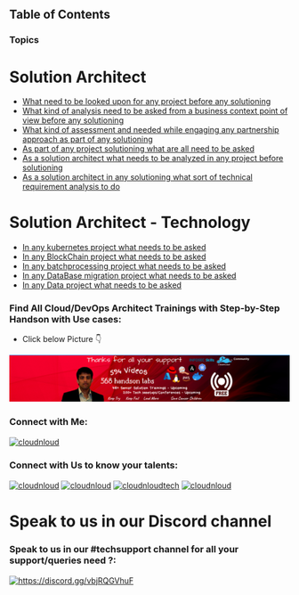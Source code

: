 ## Table of Contents

### Topics

# Solution Architect 

+ [What need to be looked upon for any project before any solutioning ](/solution-architect/assesment/architecture.md)
+ [What kind of analysis need to be asked from a business context point of view before any solutioning ](/solution-architect/assesment/business-context.md)
+ [What kind of assessment and needed while engaging any partnership approach as part of any solutioning ](/solution-architect/assesment/partnership.md)
+ [As part of any project solutioning what are all need to be asked ](/solution-architect/assesment/project.md)
+ [As a solution architect what needs to be analyzed in any project before solutioning ](/solution-architect/assesment/sdlc.md)
+ [As a solution architect in any solutioning what sort of technical requirement analysis to do ](/solution-architect/assesment/technical-requirements.md)

# Solution Architect - Technology

+ [In any kubernetes project what needs to be asked ](/solution-architect/technology/compute/kubernetes.md)
+ [In any BlockChain project what needs to be asked ](/solution-architect/technology/compute/blockchain.md)
+ [In any batchprocessing project what needs to be asked ](/solution-architect/technology/compute/batch.md)
+ [In any DataBase migration project what needs to be asked ](/solution-architect/technology/database/database.md)
+ [In any Data project what needs to be asked ](/solution-architect/technology/data/azure-data-lake.md)


### Find All Cloud/DevOps Architect Trainings with Step-by-Step Handson with Use cases:
- Click below Picture 👇

[![Watch the video](/image/youtube-trainings.png)](https://www.youtube.com/channel/cloudnloud)

<h3 align="left">Connect with Me:</h3>
<a href="https://linkedin.com/in/vijaystack" target="blank"><img align="center" src="https://raw.githubusercontent.com/rahuldkjain/github-profile-readme-generator/master/src/images/icons/Social/linked-in-alt.svg" alt="cloudnloud" height="30" width="40" /></a>


<h3 align="left">Connect with Us to know your talents:</h3>
<p align="left">
<a href="https://www.youtube.com/c/cloudnloud" target="blank"><img align="center" src="https://raw.githubusercontent.com/rahuldkjain/github-profile-readme-generator/master/src/images/icons/Social/youtube.svg" alt="cloudnloud" height="30" width="40" /></a>
<a href="https://www.linkedin.com/company/80359681/admin/" target="blank"><img align="center" src="https://raw.githubusercontent.com/rahuldkjain/github-profile-readme-generator/master/src/images/icons/Social/linked-in-alt.svg" alt="cloudnloud" height="30" width="40" /></a>
<a href="https://fb.com/cloudnloudtech" target="blank"><img align="center" src="https://raw.githubusercontent.com/rahuldkjain/github-profile-readme-generator/master/src/images/icons/Social/facebook.svg" alt="cloudnloudtech" height="30" width="40" /></a>
<a href="https://twitter.com/cloudnloud" target="blank"><img align="center" src="https://raw.githubusercontent.com/rahuldkjain/github-profile-readme-generator/master/src/images/icons/Social/twitter.svg" alt="cloudnloud" height="30" width="40" /></a>

</p>

# Speak to us in our Discord channel

<h3 align="left">Speak to us in our #techsupport channel for all your support/queries need ?:</h3>
<p align="left">
<a href="https://discord.gg/vbjRQGVhuF" target="blank"><img align="center" src="https://raw.githubusercontent.com/rahuldkjain/github-profile-readme-generator/master/src/images/icons/Social/discord.svg" alt="https://discord.gg/vbjRQGVhuF" height="30" width="40" /></a>
</p>

